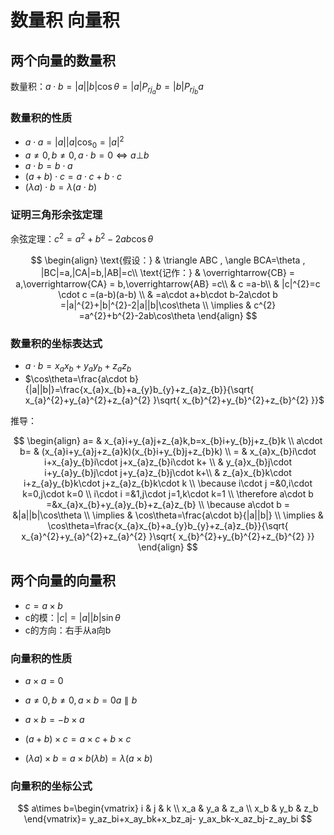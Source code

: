 

# 数量积 向量积

## 两个向量的数量积

数量积：$a \cdot b=|a||b|\cos\theta=|a|P_{rj_{a}}b=|b|P_{rj_{b}}a$

### 数量积的性质

- $a \cdot a=|a||a|\cos_{0}=|a|^{2}$
- $a\neq 0,b\neq 0,a \cdot b=0 \Longleftrightarrow  a \bot b$
- $a \cdot b=b \cdot a$
- $(a+b) \cdot c=a \cdot c+ b \cdot c$
- $(\lambda a) \cdot b=\lambda(a \cdot b)$

### 证明三角形余弦定理

余弦定理：$c^{2}=a^{2}+b^{2}-2ab\cos\theta$

$$
\begin{align}
\text{假设：} & \triangle ABC ,  \angle BCA=\theta , |BC|=a,|CA|=b,|AB|=c\\
\text{记作：} & \overrightarrow{CB}  = a,\overrightarrow{CA} = b,\overrightarrow{AB} =c\\
& c =a-b\\
& |c|^{2}=c \cdot c =(a-b)(a-b) \\
 & =a\cdot a+b\cdot b-2a\cdot b =|a|^{2}+|b|^{2}-2|a||b|\cos\theta \\
  \implies & c^{2}  =a^{2}+b^{2}-2ab\cos\theta
\end{align}
$$

### 数量积的坐标表达式

- $a\cdot b=x_{a}x_{b}+y_{a}y_{b}+z_{a}z_{b}$
- $\cos\theta=\frac{a\cdot b}{|a||b|}=\frac{x_{a}x_{b}+a_{y}b_{y}+z_{a}z_{b}}{\sqrt{ x_{a}^{2}+y_{a}^{2}+z_{a}^{2} }\sqrt{ x_{b}^{2}+y_{b}^{2}+z_{b}^{2} }}$

推导：

$$
\begin{align}
a= & x_{a}i+y_{a}j+z_{a}k,b=x_{b}i+y_{b}j+z_{b}k \\
a\cdot b= & (x_{a}i+y_{a}j+z_{a}k)(x_{b}i+y_{b}j+z_{b}k) \\
  =  & x_{a}x_{b}i\cdot i+x_{a}y_{b}i\cdot j+x_{a}z_{b}i\cdot k+ \\
 & y_{a}x_{b}j\cdot i+y_{a}y_{b}j\cdot j+y_{a}z_{b}j\cdot k+\\
  & z_{a}x_{b}k\cdot i+z_{a}y_{b}k\cdot j+z_{a}z_{b}k\cdot k \\
\because  i\cdot j  =&0,i\cdot k=0,j\cdot k=0 \\
  i\cdot i  =&1,j\cdot j=1,k\cdot k=1 \\
\therefore  a\cdot b  =&x_{a}x_{b}+y_{a}y_{b}+z_{a}z_{b} \\
\because  a\cdot b = &|a||b|\cos\theta \\
\implies & \cos\theta=\frac{a\cdot b}{|a||b|} \\
\implies & \cos\theta=\frac{x_{a}x_{b}+a_{y}b_{y}+z_{a}z_{b}}{\sqrt{ x_{a}^{2}+y_{a}^{2}+z_{a}^{2} }\sqrt{ x_{b}^{2}+y_{b}^{2}+z_{b}^{2} }}
\end{align}
$$

## 两个向量的向量积

- $c=a \times b$
- c的模：$|c|=|a||b|\sin\theta$
- c的方向：右手从a向b

### 向量积的性质

- $a \times a=0$
- $a\neq 0,b\neq 0,a \times b=0 a\parallel b$

- $a \times b=-b \times a$
- $(a+b)\times c=a\times c+b\times c$
- $(\lambda a)\times b=a\times b(\lambda b)=\lambda(a\times b)$

### 向量积的坐标公式

$$
a\times b=\begin{vmatrix}
 i & j & k \\
 x_a & y_a & z_a \\
 x_b & y_b & z_b
\end{vmatrix}=
y_az_bi+x_ay_bk+x_bz_aj-
y_ax_bk-x_az_bj-z_ay_bi
$$

